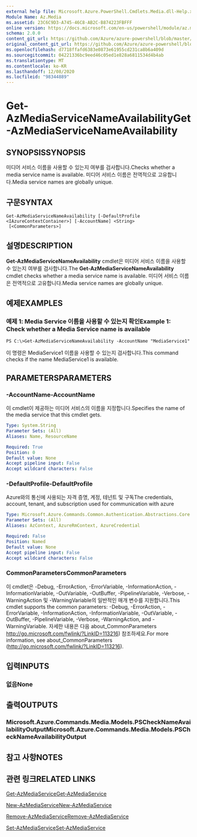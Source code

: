 ```yaml
---
external help file: Microsoft.Azure.PowerShell.Cmdlets.Media.dll-Help.xml
Module Name: Az.Media
ms.assetid: 23C6C9D3-A745-46C8-AB2C-B874223FBFFF
online version: https://docs.microsoft.com/en-us/powershell/module/az.media/get-azmediaservicenameavailability
schema: 2.0.0
content_git_url: https://github.com/Azure/azure-powershell/blob/master/src/Media/Media/help/Get-AzMediaServiceNameAvailability.md
original_content_git_url: https://github.com/Azure/azure-powershell/blob/master/src/Media/Media/help/Get-AzMediaServiceNameAvailability.md
ms.openlocfilehash: d7718ffafd6383e0873e61955cd231ca8b6a409d
ms.sourcegitcommit: 04221336bc9eed46c05ed1e828a6811534d4b4ab
ms.translationtype: MT
ms.contentlocale: ko-KR
ms.lasthandoff: 12/08/2020
ms.locfileid: "98344889"
---
```

# <span data-ttu-id="8118b-101">Get-AzMediaServiceNameAvailability</span><span class="sxs-lookup"><span data-stu-id="8118b-101">Get-AzMediaServiceNameAvailability</span></span>

## <span data-ttu-id="8118b-102">SYNOPSIS</span><span class="sxs-lookup"><span data-stu-id="8118b-102">SYNOPSIS</span></span>
<span data-ttu-id="8118b-103">미디어 서비스 이름을 사용할 수 있는지 여부를 검사합니다.</span><span class="sxs-lookup"><span data-stu-id="8118b-103">Checks whether a media service name is available.</span></span>
<span data-ttu-id="8118b-104">미디어 서비스 이름은 전역적으로 고유합니다.</span><span class="sxs-lookup"><span data-stu-id="8118b-104">Media service names are globally unique.</span></span>

## <span data-ttu-id="8118b-105">구문</span><span class="sxs-lookup"><span data-stu-id="8118b-105">SYNTAX</span></span>

```
Get-AzMediaServiceNameAvailability [-DefaultProfile <IAzureContextContainer>] [-AccountName] <String>
 [<CommonParameters>]
```

## <span data-ttu-id="8118b-106">설명</span><span class="sxs-lookup"><span data-stu-id="8118b-106">DESCRIPTION</span></span>
<span data-ttu-id="8118b-107">**Get-AzMediaServiceNameAvailability** cmdlet은 미디어 서비스 이름을 사용할 수 있는지 여부를 검사합니다.</span><span class="sxs-lookup"><span data-stu-id="8118b-107">The **Get-AzMediaServiceNameAvailability** cmdlet checks whether a media service name is available.</span></span>
<span data-ttu-id="8118b-108">미디어 서비스 이름은 전역적으로 고유합니다.</span><span class="sxs-lookup"><span data-stu-id="8118b-108">Media service names are globally unique.</span></span>

## <span data-ttu-id="8118b-109">예제</span><span class="sxs-lookup"><span data-stu-id="8118b-109">EXAMPLES</span></span>

### <span data-ttu-id="8118b-110">예제 1: Media Service 이름을 사용할 수 있는지 확인</span><span class="sxs-lookup"><span data-stu-id="8118b-110">Example 1: Check whether a Media Service name is available</span></span>
```
PS C:\>Get-AzMediaServiceNameAvailability -AccountName "MediaService1"
```

<span data-ttu-id="8118b-111">이 명령은 MediaService1 이름을 사용할 수 있는지 검사합니다.</span><span class="sxs-lookup"><span data-stu-id="8118b-111">This command checks if the name MediaService1 is available.</span></span>

## <span data-ttu-id="8118b-112">PARAMETERS</span><span class="sxs-lookup"><span data-stu-id="8118b-112">PARAMETERS</span></span>

### <span data-ttu-id="8118b-113">-AccountName</span><span class="sxs-lookup"><span data-stu-id="8118b-113">-AccountName</span></span>
<span data-ttu-id="8118b-114">이 cmdlet이 제공하는 미디어 서비스의 이름을 지정합니다.</span><span class="sxs-lookup"><span data-stu-id="8118b-114">Specifies the name of the media service that this cmdlet gets.</span></span>

```yaml
Type: System.String
Parameter Sets: (All)
Aliases: Name, ResourceName

Required: True
Position: 0
Default value: None
Accept pipeline input: False
Accept wildcard characters: False
```

### <span data-ttu-id="8118b-115">-DefaultProfile</span><span class="sxs-lookup"><span data-stu-id="8118b-115">-DefaultProfile</span></span>
<span data-ttu-id="8118b-116">Azure와의 통신에 사용되는 자격 증명, 계정, 테넌트 및 구독</span><span class="sxs-lookup"><span data-stu-id="8118b-116">The credentials, account, tenant, and subscription used for communication with azure</span></span>

```yaml
Type: Microsoft.Azure.Commands.Common.Authentication.Abstractions.Core.IAzureContextContainer
Parameter Sets: (All)
Aliases: AzContext, AzureRmContext, AzureCredential

Required: False
Position: Named
Default value: None
Accept pipeline input: False
Accept wildcard characters: False
```

### <span data-ttu-id="8118b-117">CommonParameters</span><span class="sxs-lookup"><span data-stu-id="8118b-117">CommonParameters</span></span>
<span data-ttu-id="8118b-118">이 cmdlet은 -Debug, -ErrorAction, -ErrorVariable, -InformationAction, -InformationVariable, -OutVariable, -OutBuffer, -PipelineVariable, -Verbose, -WarningAction 및 -WarningVariable의 일반적인 매개 변수를 지원합니다.</span><span class="sxs-lookup"><span data-stu-id="8118b-118">This cmdlet supports the common parameters: -Debug, -ErrorAction, -ErrorVariable, -InformationAction, -InformationVariable, -OutVariable, -OutBuffer, -PipelineVariable, -Verbose, -WarningAction, and -WarningVariable.</span></span> <span data-ttu-id="8118b-119">자세한 내용은 다음 about_CommonParameters http://go.microsoft.com/fwlink/?LinkID=113216) 참조하세요.</span><span class="sxs-lookup"><span data-stu-id="8118b-119">For more information, see about_CommonParameters (http://go.microsoft.com/fwlink/?LinkID=113216).</span></span>

## <span data-ttu-id="8118b-120">입력</span><span class="sxs-lookup"><span data-stu-id="8118b-120">INPUTS</span></span>

### <span data-ttu-id="8118b-121">없음</span><span class="sxs-lookup"><span data-stu-id="8118b-121">None</span></span>

## <span data-ttu-id="8118b-122">출력</span><span class="sxs-lookup"><span data-stu-id="8118b-122">OUTPUTS</span></span>

### <span data-ttu-id="8118b-123">Microsoft.Azure.Commands.Media.Models.PSCheckNameAvailabilityOutput</span><span class="sxs-lookup"><span data-stu-id="8118b-123">Microsoft.Azure.Commands.Media.Models.PSCheckNameAvailabilityOutput</span></span>

## <span data-ttu-id="8118b-124">참고 사항</span><span class="sxs-lookup"><span data-stu-id="8118b-124">NOTES</span></span>

## <span data-ttu-id="8118b-125">관련 링크</span><span class="sxs-lookup"><span data-stu-id="8118b-125">RELATED LINKS</span></span>

[<span data-ttu-id="8118b-126">Get-AzMediaService</span><span class="sxs-lookup"><span data-stu-id="8118b-126">Get-AzMediaService</span></span>](./Get-AzMediaService.md)

[<span data-ttu-id="8118b-127">New-AzMediaService</span><span class="sxs-lookup"><span data-stu-id="8118b-127">New-AzMediaService</span></span>](./New-AzMediaService.md)

[<span data-ttu-id="8118b-128">Remove-AzMediaService</span><span class="sxs-lookup"><span data-stu-id="8118b-128">Remove-AzMediaService</span></span>](./Remove-AzMediaService.md)

[<span data-ttu-id="8118b-129">Set-AzMediaService</span><span class="sxs-lookup"><span data-stu-id="8118b-129">Set-AzMediaService</span></span>](./Set-AzMediaService.md)


